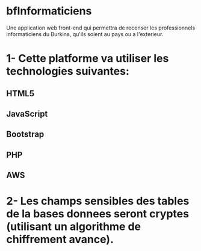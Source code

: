# bfInformaticiens
Une application web front-end qui permettra de recenser les professionnels informaticiens du Burkina, qu'ils soient au pays ou a l'exterieur. 
# 1- Cette platforme va utiliser les technologies suivantes:
## HTML5
## JavaScript
## Bootstrap
## PHP
## AWS
# 2- Les champs sensibles des tables de la bases donnees seront cryptes (utilisant un algorithme de chiffrement avance).
